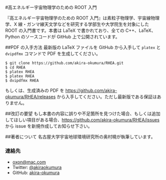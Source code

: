 #高エネルギー宇宙物理学のための ROOT 入門

『高エネルギー宇宙物理学のための ROOT 入門』は素粒子物理学、宇宙線物理学、X 線・ガンマ線天文学などを研究する学部生や大学院生を対象にした ROOT の入門書です。本書は LaTeX で書かれており、全ての C++、LaTeX、Python のソースコードが GitHub 上で公開されています。

##PDF の入手方法
最新版の LaTeX ファイルを GitHub から入手して `platex` と `dvipdfmx` コマンドで PDF を生成してください。

```
$ git clone https://github.com/akira-okumura/RHEA.git
$ cd RHEA
$ platex RHEA
$ platex RHEA
$ dvipdfmx RHEA
```

もしくは、生成済みの PDF を https://github.com/akira-okumura/RHEA/releases から入手してください。ただし最新版である保証はありません。

##改訂の要望
もし本書の内容に誤りや不足箇所を見つけた場合、もしくは追加してほしい項目がある場合、https://github.com/akira-okumura/RHEA/issues から issue を新規作成してお知らせ下さい。

##著者について
名古屋大学宇宙地球環境研究所の奥村曉が執筆しています。

### 連絡先
- oxon@mac.com
- Twitter: [@akiraokumura](https://twitter.com/akiraokumura)
- GitHub: [akira-okumura](https://github.com/akira-okumura/)